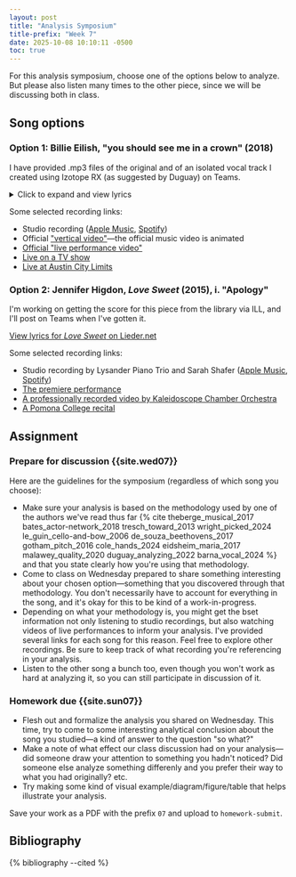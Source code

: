 ```yaml
---
layout: post
title: "Analysis Symposium"
title-prefix: "Week 7"
date: 2025-10-08 10:10:11 -0500
toc: true
---
```


For this analysis symposium, choose one of the options below to analyze. But please also listen many times to the other piece, since we will be discussing both in class.

## Song options

### Option 1: Billie Eilish, "you should see me in a crown" (2018)

I have provided .mp3 files of the original and of an isolated vocal track I created using Izotope RX (as suggested by Duguay) on Teams.

<p>
    <details class="border-box"><summary> Click to expand and view lyrics</summary>
    <p>[Verse 1]</p>
    <p>bite my tongue, bide my time<br/>
    wearing a warning sign<br/>
    wait till the world is mine<br/>
    visions i vandalize<br/>
    cold in my kingdom size<br/>
    fell for these ocean eyes
    </p>
    <p>[Chorus]</p>
    <p>you should see me in a crown<br/>
    i'm gonna run this nothing town<br/>
    watch me make 'em bow<br/>
    one by one by one<br/>
    one by one by
    </p>
    <p>[Chorus]</p>
    <p>you should see me in a crown<br/>
    your silence is my favorite sound<br/>
    watch me make 'em bow<br/>
    one by one by one<br/>
    one by one by one
    </p>
    <p>[Verse 2]</p>
    <p>count my cards, watch them fall<br/>
    blood on a marble wall<br/>
    i like the way they all<br/>
    scream<br/>
    tell me which one is worse<br/>
    living or dying first<br/>
    sleeping inside a hearse (i don't dream)
    </p>
    <p>[Bridge]</p>
    <p>you say<br/>
    come over, baby<br/>
    i think you're pretty<br/>
    i'm okay<br/>
    i'm not your baby<br/>
    if you think i'm pretty
    </p>
    <p>[Chorus]</p>
    <p>you should see me in a crown<br/>
    i'm gonna run this nothing town<br/>
    watch me make 'em bow<br/>
    one by one by one<br/>
    one by one by
    </p>
    <p>[Chorus]</p>
    <p>you should see me in a crown<br/>
    your silence is my favorite sound<br/>
    watch me make 'em bow<br/>
    one by one by one<br/>
    one by one by one
    </p>
    <p>[Chorus]</p>
    <p>crown<br/>
    i'm gonna run this nothing town<br/>
    watch me make 'em bow<br/>
    one by one by one<br/>
    one by one by
    </p>
    <p>[Chorus]</p>
    <p>you should see me in a crown (you should see me, see me)<br/>
    your silence is my favorite sound (you should see me, see me)<br/>
    watch me make 'em bow<br/>
    one by one by one<br/>
    one by one by one
    </p>
    </details>
</p>

Some selected recording links:

-   Studio recording ([Apple Music](https://music.apple.com/us/album/you-should-see-me-in-a-crown/1450695723?i=1450695745), [Spotify](https://open.spotify.com/track/3XF5xLJHOQQRbWya6hBp7d?si=040a0340ffc04ce8))
-   Official ["vertical video"](https://www.youtube.com/watch?v=Ah0Ys50CqO8&list=RDAh0Ys50CqO8&start_radio=1)—the official music video is animated
-   [Official "live performance video"](https://www.youtube.com/watch?v=1DJuFuKydn0&list=RD1DJuFuKydn0&start_radio=1)
-   [Live on a TV show](https://www.youtube.com/watch?v=MHNzwtuBTjE&list=RDMHNzwtuBTjE&start_radio=1)
-   [Live at Austin City Limits](https://www.youtube.com/watch?v=7xEjr39yYuo&list=RD7xEjr39yYuo&start_radio=1)

### Option 2: Jennifer Higdon, _Love Sweet_ (2015), i. "Apology"

I'm working on getting the score for this piece from the library via ILL, and I'll post on Teams when I've gotten it.

[View lyrics for _Love Sweet_ on Lieder.net](https://www.lieder.net/lieder/assemble_texts.html?SongCycleId=14361)

Some selected recording links:

-   Studio recording by Lysander Piano Trio and Sarah Shafer ([Apple Music](https://music.apple.com/us/album/mirrors-21st-century-american-piano-trios/1543232893), [Spotify](https://open.spotify.com/album/5H3NJN9mnqeJhv0iHa4oxk?si=BWOz3UHETNq3onI0zQnBow))
-   [The premiere performance](https://www.youtube.com/watch?v=For_u5tH6SM&list=RDFor_u5tH6SM&start_radio=1)
-   [A professionally recorded video by Kaleidoscope Chamber Orchestra](https://www.youtube.com/watch?v=DvjGfHUwGsI)
-   [A Pomona College recital](https://www.youtube.com/watch?v=OHNFPl2lRNw&list=RDOHNFPl2lRNw&start_radio=1)

## Assignment

### Prepare for discussion {{site.wed07}}

Here are the guidelines for the symposium (regardless of which song you choose):

-   Make sure your analysis is based on the methodology used by one of the authors we've read thus far {% cite theberge_musical_2017 bates_actor-network_2018 tresch_toward_2013 wright_picked_2024 le_guin_cello-and-bow_2006 de_souza_beethovens_2017 gotham_pitch_2016 cole_hands_2024 eidsheim_maria_2017 malawey_quality_2020 duguay_analyzing_2022 barna_vocal_2024 %} and that you state clearly how you're using that methodology.
-   Come to class on Wednesday prepared to share something interesting about your chosen option—something that you discovered through that methodology. You don't necessarily have to account for everything in the song, and it's okay for this to be kind of a work-in-progress.
-   Depending on what your methodology is, you might get the bset information not only listening to studio recordings, but also watching videos of live performances to inform your analysis. I've provided several links for each song for this reason. Feel free to explore other recordings. Be sure to keep track of what recording you're referencing in your analysis.
-   Listen to the other song a bunch too, even though you won't work as hard at analyzing it, so you can still participate in discussion of it.

### Homework due {{site.sun07}}

-   Flesh out and formalize the analysis you shared on Wednesday. This time, try to come to some interesting analytical conclusion about the song you studied—a kind of answer to the question "so what?"
-   Make a note of what effect our class discussion had on your analysis—did someone draw your attention to something you hadn't noticed? Did someone else analyze something differenly and you prefer their way to what you had originally? etc.
-   Try making some kind of visual example/diagram/figure/table that helps illustrate your analysis.

Save your work as a PDF with the prefix `07` and upload to `homework-submit`.

## Bibliography

{% bibliography --cited %}

